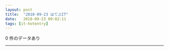 ```yaml
---
layout: post
title:  "2018-09-23 はてぶIT"
date:   2018-09-23 09:02:11
tags: [it-hotentry]
---
```

0 件のデータあり

<hr>
